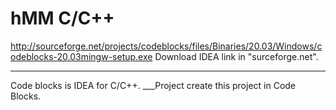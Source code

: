 # hMM C/C++
http://sourceforge.net/projects/codeblocks/files/Binaries/20.03/Windows/codeblocks-20.03mingw-setup.exe 
Download IDEA link in "surceforge.net". 
___
Code blocks is IDEA for C/C++. 
___Project
create this project in Code Blocks.  
